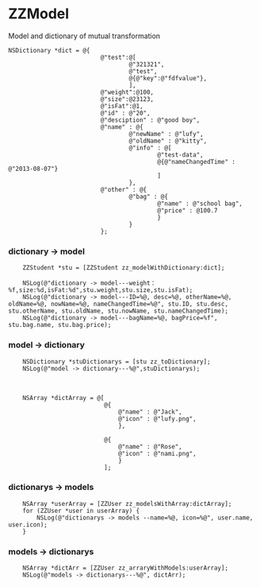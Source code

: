 # ZZModel
Model and dictionary of mutual transformation



	NSDictionary *dict = @{
                              @"test":@[
                                      @"321321",
                                      @"test",
                                      @{@"key":@"fdfvalue"},
                                      ],
                              @"weight":@100,
                              @"size":@23123,
                              @"isFat":@1,
                              @"id" : @"20",
                              @"desciption" : @"good boy",
                              @"name" : @{
                                      @"newName" : @"lufy",
                                      @"oldName" : @"kitty",
                                      @"info" : @[
                                              @"test-data",
                                              @{@"nameChangedTime" : @"2013-08-07"}
                                              ]
                                      },
                              @"other" : @{
                                      @"bag" : @{
                                              @"name" : @"school bag",
                                              @"price" : @100.7
                                              }
                                      }
                              };
        

### dictionary -> model

        ZZStudent *stu = [ZZStudent zz_modelWithDictionary:dict];
        
        NSLog(@"dictionary -> model---weight：%f,size:%d,isFat:%d",stu.weight,stu.size,stu.isFat);
        NSLog(@"dictionary -> model---ID=%@, desc=%@, otherName=%@, oldName=%@, nowName=%@, nameChangedTime=%@", stu.ID, stu.desc, stu.otherName, stu.oldName, stu.nowName, stu.nameChangedTime);
        NSLog(@"dictionary -> model---bagName=%@, bagPrice=%f", stu.bag.name, stu.bag.price);
        
        
### model -> dictionary

        NSDictionary *stuDictionarys = [stu zz_toDictionary];
        NSLog(@"model -> dictionary---%@",stuDictionarys);
                

<br/>     
        
        
 
 		NSArray *dictArray = @[
                               @{
                                   @"name" : @"Jack",
                                   @"icon" : @"lufy.png",
                                   },
                               
                               @{
                                   @"name" : @"Rose",
                                   @"icon" : @"nami.png",
                                   }
                               ];
        
### dictionarys -> models

        NSArray *userArray = [ZZUser zz_modelsWithArray:dictArray];
        for (ZZUser *user in userArray) {
            NSLog(@"dictionarys -> models --name=%@, icon=%@", user.name, user.icon);
        }
        
### models -> dictionarys

        NSArray *dictArr = [ZZUser zz_arraryWithModels:userArray];
        NSLog(@"models -> dictionarys---%@", dictArr);
